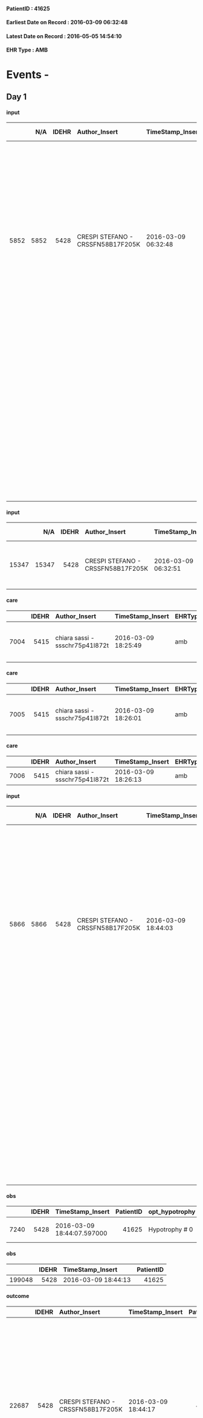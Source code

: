 
#### PatientID : 41625
#### Earliest Date on Record : 2016-03-09 06:32:48
#### Latest Date on Record : 2016-05-05 14:54:10
#### EHR Type : AMB

# Events - 

## Day 1

#### input
|      |    N/A |   IDEHR | Author_Insert                     | TimeStamp_Insert    |   IDAccess | EHRType   |   PatientID |   IDDigitalSignDocument | persone_vicine   |   Unnamed: 0_y |   IDANAMNESI_MED |   Non_Rilevabile_y | Note_Non_Rilevabile_y   | diagnosis                                                                                                                                                                                                                                                                                                                                                          |
|-----:|-------:|--------:|:----------------------------------|:--------------------|-----------:|:----------|------------:|------------------------:|:-----------------|---------------:|-----------------:|-------------------:|:------------------------|:-------------------------------------------------------------------------------------------------------------------------------------------------------------------------------------------------------------------------------------------------------------------------------------------------------------------------------------------------------------------|
| 5852 |   5852 |    5428 | CRESPI STEFANO - CRSSFN58B17F205K | 2016-03-09 06:32:48 |      27517 | AMB       |       41625 |                  297002 | N/A              |           4416 |             3830 |                  0 | NR                      | adnocarcinoma gastrico (ICD9: 1519), diagnosticato nel settembre del 2015, sottoposto a trattamento chemioterapico (V5811); Metastasi ai linfonodi sopra e sottodiaframmatici (1968) e polmonari. Interessamento neoplastico dell'uretere (1981) noto dal febbraio 2016 con idronefrosi sinistra (591). In terapia nutrizionale enterale con sondino nasogastrico. |
|      |        |         |                                   |                     |            |           |             |                         |                  |                |                  |                    |                         | Ipertensione arteriosa (4019)                                                                                                                                                                                                                                                                                                                                      |
|      |        |         |                                   |                     |            |           |             |                         |                  |                |                  |                    |                         | Nel 2012 prostatectomia radicale per adenocarcinoma della prostata ((V1046);                                                                                                                                                                                                                                                                                       |
|      |        |         |                                   |                     |            |           |             |                         |                  |                |                  |                    |                         | Nel novembre 2014 impianto di PM (V4501) per fibrillazione atriale lenta 42731);                                                                                                                                                                                                                                                                                   |
|      |        |         |                                   |                     |            |           |             |                         |                  |                |                  |                    |                         | Sindrome depressiva reattiva (3004) per cui √® gi√† stato valutato dallo psicologo a Niguarda                                                                                                                                                                                                                                                                      |

#### input
|       |    N/A |   IDEHR | Author_Insert                     | TimeStamp_Insert    |   IDAccess | EHRType   |   PatientID |   IDDigitalSignDocument | persone_vicine   |   Unnamed: 0_y.1 |   IDDIAGNOSI_ICD |   Non_Rilevabile_y.1 | Note_Non_Rilevabile_y.1   | I_ICD                                                      | II_ICD                                                                 | III_ICD                                          | IV_ICD                                                       | V_ICD                                               | VI_ICD                                    | I_Anno   | II_Anno   | III_Anno   | IV_Anno   | I_Mese   |
|------:|-------:|--------:|:----------------------------------|:--------------------|-----------:|:----------|------------:|------------------------:|:-----------------|-----------------:|-----------------:|---------------------:|:--------------------------|:-----------------------------------------------------------|:-----------------------------------------------------------------------|:-------------------------------------------------|:-------------------------------------------------------------|:----------------------------------------------------|:------------------------------------------|:---------|:----------|:-----------|:----------|:---------|
| 15347 |  15347 |    5428 | CRESPI STEFANO - CRSSFN58B17F205K | 2016-03-09 06:32:51 |      27517 | AMB       |       41625 |                  297003 | N/A              |              908 |              908 |                    0 | NR                        | 1519 - Tumori maligni dello stomaco - non specificato#2032 | 1968 - Tumori maligni secondari e non specificati - sedi multiple#2146 | 1970 - Tumori maligni secondari del polmone#2148 | 1981 - Tumori maligni secondari di altri organi urinari#2158 | 4019 - Ipertensione essenziale non specificata#2334 | V4501 - Stimolatore cardiaco in situ#2376 | 2015#55  | 2015#55   | 2015#55    | 2016#56   | 09#09    |

#### care
|      |   IDEHR | Author_Insert                   | TimeStamp_Insert    | EHRType   |   PatientID |   IDGESTIONE_AUSILI |   opt_annulla_consegna | dt_Ric_consegna     | opt_ausilio                                     |
|-----:|--------:|:--------------------------------|:--------------------|:----------|------------:|--------------------:|-----------------------:|:--------------------|:------------------------------------------------|
| 7004 |    5415 | chiara sassi - ssschr75p41l872t | 2016-03-09 18:25:49 | amb       |       41625 |                6880 |                      0 | 2016-03-09 00:00:00 | electronic articulated bed with side rails # 14 |

#### care
|      |   IDEHR | Author_Insert                   | TimeStamp_Insert    | EHRType   |   PatientID |   IDGESTIONE_AUSILI |   opt_annulla_consegna | dt_Ric_consegna     | opt_ausilio                             |
|-----:|--------:|:--------------------------------|:--------------------|:----------|------------:|--------------------:|-----------------------:|:--------------------|:----------------------------------------|
| 7005 |    5415 | chiara sassi - ssschr75p41l872t | 2016-03-09 18:26:01 | amb       |       41625 |                6881 |                      0 | 2016-03-09 00:00:00 | antid air mattress with compressor # 16 |

#### care
|      |   IDEHR | Author_Insert                   | TimeStamp_Insert    | EHRType   |   PatientID |   IDGESTIONE_AUSILI |   opt_annulla_consegna | dt_Ric_consegna     | opt_ausilio            |
|-----:|--------:|:--------------------------------|:--------------------|:----------|------------:|--------------------:|-----------------------:|:--------------------|:-----------------------|
| 7006 |    5415 | chiara sassi - ssschr75p41l872t | 2016-03-09 18:26:13 | amb       |       41625 |                6882 |                      0 | 2016-03-09 00:00:00 | comfortable chair # 21 |

#### input
|      |    N/A |   IDEHR | Author_Insert                     | TimeStamp_Insert    |   IDAccess | EHRType   |   PatientID |   IDDigitalSignDocument | persone_vicine   |   Unnamed: 0_y |   IDANAMNESI_MED |   Non_Rilevabile_y | Note_Non_Rilevabile_y   | opt_consapevolezza                          | diagnosis                                                                                                                                                                                                                                                                                                                                                          |
|-----:|-------:|--------:|:----------------------------------|:--------------------|-----------:|:----------|------------:|------------------------:|:-----------------|---------------:|-----------------:|-------------------:|:------------------------|:--------------------------------------------|:-------------------------------------------------------------------------------------------------------------------------------------------------------------------------------------------------------------------------------------------------------------------------------------------------------------------------------------------------------------------|
| 5866 |   5866 |    5428 | CRESPI STEFANO - CRSSFN58B17F205K | 2016-03-09 18:44:03 |      27593 | AMB       |       41625 |                  297720 | N/A              |           4465 |             3844 |                  0 | NR                      | Awareness of diagnosis but no prognosis # 2 | adnocarcinoma gastrico (ICD9: 1519), diagnosticato nel settembre del 2015, sottoposto a trattamento chemioterapico (V5811); Metastasi ai linfonodi sopra e sottodiaframmatici (1968) e polmonari. Interessamento neoplastico dell'uretere (1981) noto dal febbraio 2016 con idronefrosi sinistra (591). In terapia nutrizionale enterale con sondino nasogastrico. |
|      |        |         |                                   |                     |            |           |             |                         |                  |                |                  |                    |                         |                                             | Ipertensione arteriosa (4019)                                                                                                                                                                                                                                                                                                                                      |
|      |        |         |                                   |                     |            |           |             |                         |                  |                |                  |                    |                         |                                             | Nel 2012 prostatectomia radicale per adenocarcinoma della prostata ((V1046);                                                                                                                                                                                                                                                                                       |
|      |        |         |                                   |                     |            |           |             |                         |                  |                |                  |                    |                         |                                             | Nel novembre 2014 impianto di PM (V4501) per fibrillazione atriale lenta 42731);                                                                                                                                                                                                                                                                                   |
|      |        |         |                                   |                     |            |           |             |                         |                  |                |                  |                    |                         |                                             | Sindrome depressiva reattiva (3004) per cui √® gi√† stato valutato dallo psicologo a Niguarda                                                                                                                                                                                                                                                                      |

#### obs
|      |   IDEHR | TimeStamp_Insert           |   PatientID | opt_hypotrophy   | asthenia   | dyspnoea                  | agitation_behavior_freq   | mood        | cognitive_state       |
|-----:|--------:|:---------------------------|------------:|:-----------------|:-----------|:--------------------------|:--------------------------|:------------|:----------------------|
| 7240 |    5428 | 2016-03-09 18:44:07.597000 |       41625 | Hypotrophy # 0   | Severe # 3 | applicant mild strain # 6 | quiet # 0                 | Apathy # 00 | confused at times 0 # |

#### obs
|        |   IDEHR | TimeStamp_Insert    |   PatientID |
|-------:|--------:|:--------------------|------------:|
| 199048 |    5428 | 2016-03-09 18:44:13 |       41625 |

#### outcome
|       |   IDEHR | Author_Insert                     | TimeStamp_Insert    |   PatientID |   IDDigitalSignDocument |   IDPAI_VIDAS | opt_problem                                                |   opt_problem_num | opt_obiettivo                                                       |   opt_obiettivo_num | opt_stato_problema   |   opt_stato_problema_num | opt_interventi                                                                                                                                                                                                                                                      |   opt_interventi_num |
|------:|--------:|:----------------------------------|:--------------------|------------:|------------------------:|--------------:|:-----------------------------------------------------------|------------------:|:--------------------------------------------------------------------|--------------------:|:---------------------|-------------------------:|:--------------------------------------------------------------------------------------------------------------------------------------------------------------------------------------------------------------------------------------------------------------------|---------------------:|
| 22687 |    5428 | CRESPI STEFANO - CRSSFN58B17F205K | 2016-03-09 18:44:17 |       41625 |                  297723 |         24723 | Impaired mobility † / limitation of physical movement # 27 |                 1 | Minimize the possibility of injuries. If present, maintain QoL # 47 |                   4 | Open Problem # 1     |                        1 | Assistive products - Request for supply of articulated bed with side rails # 307; Assistive products - Request for supply of anti-decubitus air mattress and compressor # 308; Activation of professionals - Request for activation of Social Health Operator # 332 |                    4 |

#### outcome
|       |   IDEHR | Author_Insert                     | TimeStamp_Insert    |   PatientID |   IDDigitalSignDocument |   IDPAI_VIDAS | opt_problem                     |   opt_problem_num | opt_obiettivo                                                                                                                                                                                                   |   opt_obiettivo_num | opt_stato_problema   |   opt_stato_problema_num | opt_interventi                                                                                                                                                                                            |   opt_interventi_num |
|------:|--------:|:----------------------------------|:--------------------|------------:|------------------------:|--------------:|:--------------------------------|------------------:|:----------------------------------------------------------------------------------------------------------------------------------------------------------------------------------------------------------------|--------------------:|:---------------------|-------------------------:|:----------------------------------------------------------------------------------------------------------------------------------------------------------------------------------------------------------|---------------------:|
| 22688 |    5428 | CRESPI STEFANO - CRSSFN58B17F205K | 2016-03-09 18:44:19 |       41625 |                  297724 |         24724 | Deficit in the care of s√® # 25 |                 4 | Maintain the patient's dignity, where possible, by helping him or her to accept his / her limitations, evaluating himself / herself realistically and objectively (eating, washing, dressing, eliminating) # 42 |                   4 | Open Problem # 1     |                        1 | Implementation PAI - Guaranteeing the right privacy # 182; Counseling - Delicately exploring its disabilities ¬ # 185; Activation of professionals - Request for activation of Health Care Operator # 217 |                    4 |

#### outcome
|       |   IDEHR | Author_Insert                     | TimeStamp_Insert    |   PatientID |   IDDigitalSignDocument |   IDPAI_VIDAS | opt_problem               |   opt_problem_num | opt_obiettivo                                                                       |   opt_obiettivo_num | opt_stato_problema   |   opt_stato_problema_num | opt_interventi                                                   |   opt_interventi_num |
|------:|--------:|:----------------------------------|:--------------------|------------:|------------------------:|--------------:|:--------------------------|------------------:|:------------------------------------------------------------------------------------|--------------------:|:---------------------|-------------------------:|:-----------------------------------------------------------------|---------------------:|
| 22689 |    5428 | CRESPI STEFANO - CRSSFN58B17F205K | 2016-03-09 18:44:23 |       41625 |                  297725 |         24725 | Altered sleep / wake # 31 |                 4 | The patient will describe the factors that interfere with sleep or wakefulness # 61 |                   4 | Open Problem # 1     |                        1 | Counseling - Share with the caregiver the therapeutic path # 505 |                    4 |

#### outcome
|       |   IDEHR | Author_Insert                     | TimeStamp_Insert    |   PatientID |   IDDigitalSignDocument |   IDPAI_VIDAS | opt_problem                        |   opt_problem_num | opt_obiettivo                                                           |   opt_obiettivo_num | opt_stato_problema   |   opt_stato_problema_num | opt_interventi                                  |   opt_interventi_num |
|------:|--------:|:----------------------------------|:--------------------|------------:|------------------------:|--------------:|:-----------------------------------|------------------:|:------------------------------------------------------------------------|--------------------:|:---------------------|-------------------------:|:------------------------------------------------|---------------------:|
| 22690 |    5428 | CRESPI STEFANO - CRSSFN58B17F205K | 2016-03-09 18:44:27 |       41625 |                  297726 |         24726 | Alteration of the oral mucosa # 32 |                 4 | The patient and / or caregiver will be able to manage oral hygiene # 64 |                   4 | Open Problem # 1     |                        1 | Informational - Teach proper oral hygiene # 540 |                    4 |

#### outcome
|       |   IDEHR | Author_Insert                     | TimeStamp_Insert    |   PatientID |   IDDigitalSignDocument |   IDPAI_VIDAS | opt_problem                                            |   opt_problem_num | opt_obiettivo                                                                                              |   opt_obiettivo_num | opt_stato_problema   |   opt_stato_problema_num | opt_interventi                                                                                                                                                                                                                                                                                                             |   opt_interventi_num |
|------:|--------:|:----------------------------------|:--------------------|------------:|------------------------:|--------------:|:-------------------------------------------------------|------------------:|:-----------------------------------------------------------------------------------------------------------|--------------------:|:---------------------|-------------------------:|:---------------------------------------------------------------------------------------------------------------------------------------------------------------------------------------------------------------------------------------------------------------------------------------------------------------------------|---------------------:|
| 22691 |    5428 | CRESPI STEFANO - CRSSFN58B17F205K | 2016-03-09 18:44:30 |       41625 |                  297727 |         24727 | Alteration or risk of impairment of lung function # 26 |                 3 | The patient will not present symptoms that will reduce QoL (epistaxis, cough, hemoptysis, hemoptysis) # 45 |                   3 | Open Problem # 1     |                        1 | PAI Implementation - Evaluate the effectiveness of drug administration # 277; Counseling - Share with the patient the therapeutic path # 278; Education - Educate the caregiver / patient recognition / treatment of the symptom # 280; Information - Inform the patient / caregiver on signs and symptoms prevalent # 281 |                    4 |

#### care
|       |   IDEHR | Author_Insert                     | TimeStamp_Insert    |   IDAccess | EHRType   |   PatientID |   IDTERAPIE_OUTPAT_VIDAS | ds_altro_farmaco                                                       | ds_dose   | opt_via_di_somm   | ds_ora   | dt_data_inizio      |   opt_pregressa |   opt_somm_terapia |   opt_estemporanea |   opt_termina |   opt_somm_in_pompa | opt_farmaco              |
|------:|--------:|:----------------------------------|:--------------------|-----------:|:----------|------------:|-------------------------:|:-----------------------------------------------------------------------|:----------|:------------------|:---------|:--------------------|----------------:|-------------------:|-------------------:|--------------:|--------------------:|:-------------------------|
| 42274 |    5428 | crespi stefano - crssfn58b17f205k | 2016-03-09 18:44:36 |      27593 | amb       |       41625 |                    19853 | enteral nutrition with energy nutrsion 2 falcons and nutrison 1 bottle | 1500 cc   | sng # 12 = 12     | 09 # 9   | 2016-03-09 00:00:00 |               0 |                  0 |                  0 |             0 |                   0 | other (see notes) # 2004 |

#### care
|       |   IDEHR | Author_Insert                     | TimeStamp_Insert    |   IDAccess | EHRType   |   PatientID |   IDTERAPIE_OUTPAT_VIDAS | ds_dose    | opt_via_di_somm   | ds_ora       | dt_data_inizio      |   opt_pregressa |   opt_somm_terapia |   opt_estemporanea |   opt_termina |   opt_somm_in_pompa | opt_farmaco                                                           | Note_al_bisogno   |
|------:|--------:|:----------------------------------|:--------------------|-----------:|:----------|------------:|-------------------------:|:-----------|:------------------|:-------------|:--------------------|----------------:|-------------------:|-------------------:|--------------:|--------------------:|:----------------------------------------------------------------------|:------------------|
| 42275 |    5428 | crespi stefano - crssfn58b17f205k | 2016-03-09 18:44:38 |      27593 | amb       |       41625 |                    19854 | one tablet | oral # 0 = 0      | at need # 24 | 2016-03-09 00:00:00 |               0 |                  0 |                  0 |             0 |                   0 | acetaminophen / codeine (coefferalgan 500 + 30 mg tablets rev) # 1630 | in case of pain   |

#### care
|       |   IDEHR | Author_Insert                     | TimeStamp_Insert    |   IDAccess | EHRType   |   PatientID |   IDTERAPIE_OUTPAT_VIDAS | ds_dose    | opt_via_di_somm   | ds_ora   | dt_data_inizio      | ds_note_y                           |   opt_pregressa |   opt_somm_terapia |   opt_estemporanea |   opt_termina |   opt_somm_in_pompa | opt_farmaco                             |
|------:|--------:|:----------------------------------|:--------------------|-----------:|:----------|------------:|-------------------------:|:-----------|:------------------|:---------|:--------------------|:------------------------------------|----------------:|-------------------:|-------------------:|--------------:|--------------------:|:----------------------------------------|
| 42276 |    5428 | crespi stefano - crssfn58b17f205k | 2016-03-09 18:44:40 |      27593 | amb       |       41625 |                    19855 | one tablet | oral # 0 = 0      | 09 # 9   | 2016-03-09 00:00:00 | sommnistrare by one day and one not |               0 |                  0 |                  0 |             0 |                   0 | furosemide (25 mg lasix tablets) # 1223 |

#### care
|       |   IDEHR | Author_Insert                     | TimeStamp_Insert    |   IDAccess | EHRType   |   PatientID |   IDTERAPIE_OUTPAT_VIDAS | ds_dose    | opt_via_di_somm   | ds_ora           | dt_data_inizio      |   opt_pregressa |   opt_somm_terapia |   opt_estemporanea |   opt_termina |   opt_somm_in_pompa | opt_farmaco                                   |
|------:|--------:|:----------------------------------|:--------------------|-----------:|:----------|------------:|-------------------------:|:-----------|:------------------|:-----------------|:--------------------|----------------:|-------------------:|-------------------:|--------------:|--------------------:|:----------------------------------------------|
| 42277 |    5428 | crespi stefano - crssfn58b17f205k | 2016-03-09 18:44:45 |      27593 | amb       |       41625 |                    19856 | one tablet | oral # 0 = 0      | 12 # 12; 22 # 22 | 2016-03-09 00:00:00 |               0 |                  0 |                  0 |             0 |                   0 | ondansetron (8 mg ondansetron cpr rev) # 1012 |

#### care
|       |   IDEHR | Author_Insert                     | TimeStamp_Insert    |   IDAccess | EHRType   |   PatientID |   IDTERAPIE_OUTPAT_VIDAS | ds_dose   | opt_via_di_somm   | ds_ora                   | dt_data_inizio      |   opt_pregressa |   opt_somm_terapia |   opt_estemporanea |   opt_termina |   opt_somm_in_pompa | opt_farmaco                                |
|------:|--------:|:----------------------------------|:--------------------|-----------:|:----------|------------:|-------------------------:|:----------|:------------------|:-------------------------|:--------------------|----------------:|-------------------:|-------------------:|--------------:|--------------------:|:-------------------------------------------|
| 42278 |    5428 | crespi stefano - crssfn58b17f205k | 2016-03-09 18:44:48 |      27593 | amb       |       41625 |                    19857 | 5 gooce   | oral # 0 = 0      | 07 # 7; 15 # 15; 23 # 23 | 2016-03-09 00:00:00 |               0 |                  0 |                  0 |             0 |                   0 | promazine (talofen os gtt 30 ml 4%) # 1795 |

#### care
|       |   IDEHR | Author_Insert                     | TimeStamp_Insert    |   IDAccess | EHRType   |   PatientID |   IDTERAPIE_OUTPAT_VIDAS | ds_dose        | opt_via_di_somm   | ds_ora                   | dt_data_inizio      | ds_note_y                                                    |   opt_pregressa |   opt_somm_terapia |   opt_estemporanea |   opt_termina |   opt_somm_in_pompa | opt_farmaco                                 |
|------:|--------:|:----------------------------------|:--------------------|-----------:|:----------|------------:|-------------------------:|:---------------|:------------------|:-------------------------|:--------------------|:-------------------------------------------------------------|----------------:|-------------------:|-------------------:|--------------:|--------------------:|:--------------------------------------------|
| 42279 |    5428 | crespi stefano - crssfn58b17f205k | 2016-03-09 18:44:50 |      27593 | amb       |       41625 |                    19858 | an application | oral # 0 = 0      | 09 # 9; 13 # 13; 20 # 20 | 2016-03-09 00:00:00 | rinse the mouth for about thirty seconds and then inghittire |               0 |                  0 |                  0 |             0 |                   0 | miconazole (daktarin 2% gel 80 g os) # 1433 |

#### care
|       |   IDEHR | Author_Insert                     | TimeStamp_Insert    |   IDAccess | EHRType   |   PatientID |   IDTERAPIE_OUTPAT_VIDAS | ds_dose   | opt_via_di_somm        | ds_ora          | dt_data_inizio      |   opt_pregressa |   opt_somm_terapia |   opt_estemporanea |   opt_termina |   opt_somm_in_pompa | opt_farmaco                        |
|------:|--------:|:----------------------------------|:--------------------|-----------:|:----------|------------:|-------------------------:|:----------|:-----------------------|:----------------|:--------------------|----------------:|-------------------:|-------------------:|--------------:|--------------------:|:-----------------------------------|
| 42280 |    5428 | crespi stefano - crssfn58b17f205k | 2016-03-09 18:44:55 |      27593 | amb       |       41625 |                    19859 | a vial    | subcutaneously # 3 = 3 | 09 # 9; 21 # 21 | 2016-03-09 00:00:00 |               0 |                  0 |                  0 |             0 |                   0 | lovenox® (clexane 4,000 iu) # 1134 |

#### care
|       |   IDEHR | Author_Insert                     | TimeStamp_Insert    |   IDAccess | EHRType   |   PatientID |   IDTERAPIE_OUTPAT_VIDAS | ds_altro_farmaco           | ds_dose    | opt_via_di_somm   | ds_ora   | dt_data_inizio      |   opt_pregressa |   opt_somm_terapia |   opt_estemporanea |   opt_termina |   opt_somm_in_pompa | opt_farmaco                                 |
|------:|--------:|:----------------------------------|:--------------------|-----------:|:----------|------------:|-------------------------:|:---------------------------|:-----------|:------------------|:---------|:--------------------|----------------:|-------------------:|-------------------:|--------------:|--------------------:|:--------------------------------------------|
| 42281 |    5428 | crespi stefano - crssfn58b17f205k | 2016-03-09 18:44:57 |      27593 | amb       |       41625 |                    19860 | in the form orodispersible | one tablet | oral # 0 = 0      | 08 # 8   | 2016-03-09 00:00:00 |               0 |                  0 |                  0 |             0 |                   0 | lansoprazole (30 mg lansoprazole cps) # 968 |

#### care
|       |   IDEHR | Author_Insert                     | TimeStamp_Insert    |   IDAccess | EHRType   |   PatientID |   IDTERAPIE_OUTPAT_VIDAS | ds_dose   | opt_via_di_somm   | ds_ora          | dt_data_inizio      |   opt_pregressa |   opt_somm_terapia |   opt_estemporanea |   opt_termina |   opt_somm_in_pompa | opt_farmaco                                     |
|------:|--------:|:----------------------------------|:--------------------|-----------:|:----------|------------:|-------------------------:|:----------|:------------------|:----------------|:--------------------|----------------:|-------------------:|-------------------:|--------------:|--------------------:|:------------------------------------------------|
| 42282 |    5428 | crespi stefano - crssfn58b17f205k | 2016-03-09 18:44:59 |      27593 | amb       |       41625 |                    19861 | 32 drops  | oral # 0 = 0      | 09 # 9; 15 # 15 | 2016-03-09 00:00:00 |               0 |                  0 |                  0 |             0 |                   0 | dexamethasone (soldesam os gtt 0-2% gtt) # 1446 |

#### care
|       |   IDEHR | Author_Insert                     | TimeStamp_Insert    |   IDAccess | EHRType   |   PatientID |   IDTERAPIE_OUTPAT_VIDAS | ds_dose    | opt_via_di_somm   | ds_ora       | dt_data_inizio      |   opt_pregressa |   opt_somm_terapia |   opt_estemporanea |   opt_termina |   opt_somm_in_pompa | opt_farmaco                                 | Note_al_bisogno                       |
|------:|--------:|:----------------------------------|:--------------------|-----------:|:----------|------------:|-------------------------:|:-----------|:------------------|:-------------|:--------------------|----------------:|-------------------:|-------------------:|--------------:|--------------------:|:--------------------------------------------|:--------------------------------------|
| 42283 |    5428 | crespi stefano - crssfn58b17f205k | 2016-03-09 18:45:04 |      27593 | amb       |       41625 |                    19862 | one tablet | oral # 0 = 0      | at need # 24 | 2016-03-09 00:00:00 |               0 |                  0 |                  0 |             0 |                   0 | zolpidem (stilnox 10 mg tablets rev) # 1891 | from sommnistrare in case of insomnia |

#### care
|       |   IDEHR | Author_Insert                     | TimeStamp_Insert    |   IDAccess | EHRType   |   PatientID |   IDTERAPIE_OUTPAT_VIDAS | ds_dose         | opt_via_di_somm   | ds_ora       | dt_data_inizio      |   opt_pregressa |   opt_somm_terapia |   opt_estemporanea |   opt_termina |   opt_somm_in_pompa | opt_farmaco                                                        | Note_al_bisogno         |
|------:|--------:|:----------------------------------|:--------------------|-----------:|:----------|------------:|-------------------------:|:----------------|:------------------|:-------------|:--------------------|----------------:|-------------------:|-------------------:|--------------:|--------------------:|:-------------------------------------------------------------------|:------------------------|
| 42284 |    5428 | crespi stefano - crssfn58b17f205k | 2016-03-09 18:45:07 |      27593 | amb       |       41625 |                    19863 | a - two packets | oral # 0 = 0      | at need # 24 | 2016-03-09 00:00:00 |               0 |                  0 |                  0 |             0 |                   0 | macrogol / sodium bic./sodio cl / kcl (movicol bust 13-8 g) # 1035 | in case of constipation |

#### care
|       |   IDEHR | Author_Insert                     | TimeStamp_Insert    |   IDAccess | EHRType   |   PatientID |   IDTERAPIE_OUTPAT_VIDAS | ds_altro_farmaco   | ds_dose           | opt_via_di_somm    | ds_ora       | dt_data_inizio      |   opt_pregressa |   opt_somm_terapia |   opt_estemporanea |   opt_termina |   opt_somm_in_pompa | opt_farmaco              | Note_al_bisogno                                 |
|------:|--------:|:----------------------------------|:--------------------|-----------:|:----------|------------:|-------------------------:|:-------------------|:------------------|:-------------------|:-------------|:--------------------|----------------:|-------------------:|-------------------:|--------------:|--------------------:|:-------------------------|:------------------------------------------------|
| 42285 |    5428 | crespi stefano - crssfn58b17f205k | 2016-03-09 18:45:10 |      27593 | amb       |       41625 |                    19864 | gaseous oxygen     | 2 liters / minute | inhalation # 7 = 7 | at need # 24 | 2016-03-09 00:00:00 |               0 |                  0 |                  0 |             0 |                   0 | other (see notes) # 2004 | by sommnistrare in case of respiratory distress |

#### obs
|        |   IDEHR | TimeStamp_Insert           |   PatientID | awareness                                |
|-------:|--------:|:---------------------------|------------:|:-----------------------------------------|
| 288751 |    5428 | 2016-03-09 18:45:15.103000 |       41625 | Diagnosis awareness but no prognosis # 1 |


## Day 2

#### care
|      |   IDEHR | Author_Insert                    | TimeStamp_Insert    | EHRType   |   PatientID |   IDGESTIONE_AUSILI |   ds_ncons |   opt_annulla_consegna | dt_Ric_consegna     | dt_ric_cons_forn    | opt_ausilio            |
|-----:|--------:|:---------------------------------|:--------------------|:----------|------------:|--------------------:|-----------:|-----------------------:|:--------------------|:--------------------|:-----------------------|
| 7007 |    5415 | bordoni bruna - brdbrn60h64f205m | 2016-03-10 09:38:14 | amb       |       41625 |                6883 |      27372 |                      0 | 2016-03-09 00:00:00 | 2016-03-09 00:00:00 | comfortable chair # 21 |

#### care
|      |   IDEHR | Author_Insert                    | TimeStamp_Insert    | EHRType   |   PatientID |   IDGESTIONE_AUSILI |   ds_ncons |   opt_annulla_consegna | dt_Ric_consegna     | dt_ric_cons_forn    | opt_ausilio                             |
|-----:|--------:|:---------------------------------|:--------------------|:----------|------------:|--------------------:|-----------:|-----------------------:|:--------------------|:--------------------|:----------------------------------------|
| 7008 |    5415 | bordoni bruna - brdbrn60h64f205m | 2016-03-10 09:38:42 | amb       |       41625 |                6884 |      27372 |                      0 | 2016-03-09 00:00:00 | 2016-03-10 00:00:00 | antid air mattress with compressor # 16 |

#### care
|      |   IDEHR | Author_Insert                    | TimeStamp_Insert    | EHRType   |   PatientID |   IDGESTIONE_AUSILI |   ds_ncons |   opt_annulla_consegna | dt_Ric_consegna     | dt_ric_cons_forn    | opt_ausilio                                     |
|-----:|--------:|:---------------------------------|:--------------------|:----------|------------:|--------------------:|-----------:|-----------------------:|:--------------------|:--------------------|:------------------------------------------------|
| 7009 |    5415 | bordoni bruna - brdbrn60h64f205m | 2016-03-10 09:39:01 | amb       |       41625 |                6885 |      27372 |                      0 | 2016-03-09 00:00:00 | 2016-03-10 00:00:00 | electronic articulated bed with side rails # 14 |

#### input
|      |    N/A |   Unnamed: 0_x |   IDANAMNESI_INF |   IDEHR | Author_Insert                      | TimeStamp_Insert           |   IDAccess | EHRType   |   PatientID |   IDDigitalSignDocument |   Non_Rilevabile_x | Note_Non_Rilevabile_x   | nutritional   | cognitivo_percettivo                                   | sonno_riposo           | perc_salute                                                                                                                           | elimination           | Perception                                           | persone_vicine   | Caregiver   | Religion     | Note_Elim_urinaria          |
|-----:|-------:|---------------:|-----------------:|--------:|:-----------------------------------|:---------------------------|-----------:|:----------|------------:|------------------------:|-------------------:|:------------------------|:--------------|:-------------------------------------------------------|:-----------------------|:--------------------------------------------------------------------------------------------------------------------------------------|:----------------------|:-----------------------------------------------------|:-----------------|:------------|:-------------|:----------------------------|
| 1576 |   1576 |           1794 |             2668 |    5428 | JOSE A. SERRANO - SRRJNT62P15Z611E | 2016-03-10 17:12:53.777000 |      27724 | AMB       |       41625 |                  298849 |                  0 | NR                      | hiccups # 2   | confusion # 1, # 3 hallucinations, slow ideo-motor # 4 | daytime sleepiness # 1 | perdit√ † Performance # 0; perdit√ weight † # 1; increase dell'affaticabilit√ † # 2; increased asthenia # 3; # 4 episodes of wheezing | constipated bowel # 1 | concern for health # 0, # 1 apathy, helplessness # 6 | N/A              | wife + son  | Catholic # 0 | diuresis Attic hyperchromic |

#### obs
|       |   IDEHR | TimeStamp_Insert           |   PatientID | personal_hygiene       | urine_elimination      | mobility               | cough                      | memory_deficit      | asthenia     | cachexia     | dyspnoea        | motor_performance                                                                                | body_temp    | mood                                                                    | diet       | cognitive_state          | feces_elimination      | consumption_help       |
|------:|--------:|:---------------------------|------------:|:-----------------------|:-----------------------|:-----------------------|:---------------------------|:--------------------|:-------------|:-------------|:----------------|:-------------------------------------------------------------------------------------------------|:-------------|:------------------------------------------------------------------------|:-----------|:-------------------------|:-----------------------|:-----------------------|
| 44033 |    5428 | 2016-03-10 17:12:57.940000 |       41625 | With help and aids # 3 | With help and aids # 3 | With help and aids # 3 | ineffective productive # 2 | memory deficits # 0 | Moderate # 1 | cachexia # 0 | mild strain # 1 | 40% - Patient incapacitated, it requires continuous care, bedridden for more 50% of the day # 04 | Apyrexia # 0 | Apathy # 00; closed in himself # 01; # 10 helplessness, loneliness # 12 | Liquid # 3 | confused - sometimes # 0 | With help and aids # 3 | with help and aids # 3 |

#### obs
|        |   IDEHR | TimeStamp_Insert    |   PatientID |
|-------:|--------:|:--------------------|------------:|
| 199190 |    5428 | 2016-03-10 17:13:00 |       41625 |

#### outcome
|       |   IDEHR | Author_Insert                      | TimeStamp_Insert    |   PatientID |   IDDigitalSignDocument |   IDPAI_VIDAS | opt_problem                                            |   opt_problem_num | opt_obiettivo                                                                                              |   opt_obiettivo_num | opt_stato_problema   |   opt_stato_problema_num | opt_interventi                                                                                                                                                                                                                                                                                                             |   opt_interventi_num |
|------:|--------:|:-----------------------------------|:--------------------|------------:|------------------------:|--------------:|:-------------------------------------------------------|------------------:|:-----------------------------------------------------------------------------------------------------------|--------------------:|:---------------------|-------------------------:|:---------------------------------------------------------------------------------------------------------------------------------------------------------------------------------------------------------------------------------------------------------------------------------------------------------------------------|---------------------:|
| 22886 |    5428 | JOSE A. SERRANO - SRRJNT62P15Z611E | 2016-03-10 17:13:03 |       41625 |                  298852 |         24922 | Alteration or risk of impairment of lung function # 26 |                 3 | The patient will not present symptoms that will reduce QoL (epistaxis, cough, hemoptysis, hemoptysis) # 45 |                   3 | Open Problem # 1     |                        1 | PAI Implementation - Evaluate the effectiveness of drug administration # 277; Counseling - Share with the patient the therapeutic path # 278; Education - Educate the caregiver / patient recognition / treatment of the symptom # 280; Information - Inform the patient / caregiver on signs and symptoms prevalent # 281 |                    4 |

#### outcome
|       |   IDEHR | Author_Insert                      | TimeStamp_Insert    |   PatientID |   IDDigitalSignDocument |   IDPAI_VIDAS | opt_problem               |   opt_problem_num | opt_obiettivo                                                                       |   opt_obiettivo_num | opt_stato_problema   |   opt_stato_problema_num | opt_interventi                                                   |   opt_interventi_num |
|------:|--------:|:-----------------------------------|:--------------------|------------:|------------------------:|--------------:|:--------------------------|------------------:|:------------------------------------------------------------------------------------|--------------------:|:---------------------|-------------------------:|:-----------------------------------------------------------------|---------------------:|
| 22887 |    5428 | JOSE A. SERRANO - SRRJNT62P15Z611E | 2016-03-10 17:13:05 |       41625 |                  298853 |         24923 | Altered sleep / wake # 31 |                 4 | The patient will describe the factors that interfere with sleep or wakefulness # 61 |                   4 | Open Problem # 1     |                        1 | Counseling - Share with the caregiver the therapeutic path # 505 |                    4 |

#### outcome
|       |   IDEHR | Author_Insert                      | TimeStamp_Insert    |   PatientID |   IDDigitalSignDocument |   IDPAI_VIDAS | opt_problem                     |   opt_problem_num | opt_obiettivo                                                                                                                                                                                                   |   opt_obiettivo_num | opt_stato_problema   |   opt_stato_problema_num | opt_interventi                                                                                                                                                                                            |   opt_interventi_num |
|------:|--------:|:-----------------------------------|:--------------------|------------:|------------------------:|--------------:|:--------------------------------|------------------:|:----------------------------------------------------------------------------------------------------------------------------------------------------------------------------------------------------------------|--------------------:|:---------------------|-------------------------:|:----------------------------------------------------------------------------------------------------------------------------------------------------------------------------------------------------------|---------------------:|
| 22888 |    5428 | JOSE A. SERRANO - SRRJNT62P15Z611E | 2016-03-10 17:13:11 |       41625 |                  298854 |         24924 | Deficit in the care of s√® # 25 |                 4 | Maintain the patient's dignity, where possible, by helping him or her to accept his / her limitations, evaluating himself / herself realistically and objectively (eating, washing, dressing, eliminating) # 42 |                   4 | Open Problem # 1     |                        1 | Implementation PAI - Guaranteeing the right privacy # 182; Counseling - Delicately exploring its disabilities ¬ # 185; Activation of professionals - Request for activation of Health Care Operator # 217 |                    4 |

#### outcome
|       |   IDEHR | Author_Insert                      | TimeStamp_Insert    |   PatientID |   IDDigitalSignDocument |   IDPAI_VIDAS | opt_problem                        |   opt_problem_num | opt_obiettivo                                                           |   opt_obiettivo_num | opt_stato_problema   |   opt_stato_problema_num | opt_interventi                                  |   opt_interventi_num |
|------:|--------:|:-----------------------------------|:--------------------|------------:|------------------------:|--------------:|:-----------------------------------|------------------:|:------------------------------------------------------------------------|--------------------:|:---------------------|-------------------------:|:------------------------------------------------|---------------------:|
| 22889 |    5428 | JOSE A. SERRANO - SRRJNT62P15Z611E | 2016-03-10 17:13:13 |       41625 |                  298855 |         24925 | Alteration of the oral mucosa # 32 |                 4 | The patient and / or caregiver will be able to manage oral hygiene # 64 |                   4 | Open Problem # 1     |                        1 | Informational - Teach proper oral hygiene # 540 |                    4 |

#### outcome
|       |   IDEHR | Author_Insert                      | TimeStamp_Insert    |   PatientID |   IDDigitalSignDocument |   IDPAI_VIDAS | opt_problem                                                |   opt_problem_num | opt_obiettivo                                                       |   opt_obiettivo_num | opt_stato_problema   |   opt_stato_problema_num | opt_interventi                                                                                                                                                                                                                                                      |   opt_interventi_num |
|------:|--------:|:-----------------------------------|:--------------------|------------:|------------------------:|--------------:|:-----------------------------------------------------------|------------------:|:--------------------------------------------------------------------|--------------------:|:---------------------|-------------------------:|:--------------------------------------------------------------------------------------------------------------------------------------------------------------------------------------------------------------------------------------------------------------------|---------------------:|
| 22890 |    5428 | JOSE A. SERRANO - SRRJNT62P15Z611E | 2016-03-10 17:13:16 |       41625 |                  298856 |         24926 | Impaired mobility † / limitation of physical movement # 27 |                 1 | Minimize the possibility of injuries. If present, maintain QoL # 47 |                   4 | Open Problem # 1     |                        1 | Assistive products - Request for supply of articulated bed with side rails # 307; Assistive products - Request for supply of anti-decubitus air mattress and compressor # 308; Activation of professionals - Request for activation of Social Health Operator # 332 |                    4 |

#### input
|      |    N/A |   IDEHR | Author_Insert                     | TimeStamp_Insert    |   IDAccess | EHRType   |   PatientID |   IDDigitalSignDocument | persone_vicine   |   Unnamed: 0_y |   IDANAMNESI_MED |   Non_Rilevabile_y | Note_Non_Rilevabile_y   | opt_consapevolezza                          | diagnosis                                                                                                                                                                                                                                                                                                                                                                                  |
|-----:|-------:|--------:|:----------------------------------|:--------------------|-----------:|:----------|------------:|------------------------:|:-----------------|---------------:|-----------------:|-------------------:|:------------------------|:--------------------------------------------|:-------------------------------------------------------------------------------------------------------------------------------------------------------------------------------------------------------------------------------------------------------------------------------------------------------------------------------------------------------------------------------------------|
| 5878 |   5878 |    5428 | CRESPI STEFANO - CRSSFN58B17F205K | 2016-03-10 19:51:11 |      27743 | AMB       |       41625 |                  299015 | N/A              |           4494 |             3856 |                  0 | NR                      | Awareness of diagnosis but no prognosis # 2 | adnocarcinoma gastrico (ICD9: 1519), diagnosticato nel settembre del 2015, sottoposto a trattamento chemioterapico (V5811); Metastasi ai linfonodi sopra e sottodiaframmatici (1968), epatiche (1977) e polmonari (1970). Interessamento neoplastico dell'uretere (1981) noto dal febbraio 2016 con idronefrosi sinistra (591). In terapia nutrizionale enterale con sondino nasogastrico. |
|      |        |         |                                   |                     |            |           |             |                         |                  |                |                  |                    |                         |                                             | Ipertensione arteriosa (4019)                                                                                                                                                                                                                                                                                                                                                              |
|      |        |         |                                   |                     |            |           |             |                         |                  |                |                  |                    |                         |                                             | Nel 2012 prostatectomia radicale per adenocarcinoma della prostata ((V1046);                                                                                                                                                                                                                                                                                                               |
|      |        |         |                                   |                     |            |           |             |                         |                  |                |                  |                    |                         |                                             | Nel novembre 2014 impianto di PM (V4501) per fibrillazione atriale lenta 42731);                                                                                                                                                                                                                                                                                                           |
|      |        |         |                                   |                     |            |           |             |                         |                  |                |                  |                    |                         |                                             | Sindrome depressiva reattiva (3004) per cui √® gi√† stato valutato dallo psicologo a Niguarda                                                                                                                                                                                                                                                                                              |

#### input
|       |    N/A |   IDEHR | Author_Insert                     | TimeStamp_Insert    |   IDAccess | EHRType   |   PatientID |   IDDigitalSignDocument | persone_vicine   |   Unnamed: 0_y.1 |   IDDIAGNOSI_ICD |   Non_Rilevabile_y.1 | Note_Non_Rilevabile_y.1   | I_ICD                                                      | II_ICD                                                                 | III_ICD                                          | IV_ICD                                                       | V_ICD                                                                          | VI_ICD                                    | I_Anno   | II_Anno   | III_Anno   | IV_Anno   | They go   | I_Mese   |
|------:|-------:|--------:|:----------------------------------|:--------------------|-----------:|:----------|------------:|------------------------:|:-----------------|-----------------:|-----------------:|---------------------:|:--------------------------|:-----------------------------------------------------------|:-----------------------------------------------------------------------|:-------------------------------------------------|:-------------------------------------------------------------|:-------------------------------------------------------------------------------|:------------------------------------------|:---------|:----------|:-----------|:----------|:----------|:---------|
| 15371 |  15371 |    5428 | CRESPI STEFANO - CRSSFN58B17F205K | 2016-03-10 19:51:14 |      27743 | AMB       |       41625 |                  299016 | N/A              |              932 |              932 |                    0 | NR                        | 1519 - Tumori maligni dello stomaco - non specificato#2032 | 1968 - Tumori maligni secondari e non specificati - sedi multiple#2146 | 1970 - Tumori maligni secondari del polmone#2148 | 1981 - Tumori maligni secondari di altri organi urinari#2158 | 1977 - Tumori maligni secondari del fegato - specificati come metastatici#2155 | V4501 - Stimolatore cardiaco in situ#2376 | 2015#55  | 2015#55   | 2015#55    | 2016#56   | 2015#55   | 09#09    |


## Day 3

#### obs
|      |   IDEHR | TimeStamp_Insert    |   PatientID | asthenia   | cachexia     | dyspnoea                  | agitation_behavior_freq   | mood        | cognitive_state       |
|-----:|--------:|:--------------------|------------:|:-----------|:-------------|:--------------------------|:--------------------------|:------------|:----------------------|
| 7308 |    5428 | 2016-03-11 19:14:33 |       41625 | Severe # 3 | cachexia # 0 | applicant mild strain # 6 | agitated at times # 2     | Apathy # 00 | confused at times 0 # |

#### obs
|        |   IDEHR | TimeStamp_Insert    |   PatientID |
|-------:|--------:|:--------------------|------------:|
| 199345 |    5428 | 2016-03-11 19:14:36 |       41625 |

#### outcome
|       |   IDEHR | Author_Insert                     | TimeStamp_Insert    |   PatientID |   IDDigitalSignDocument |   IDPAI_VIDAS | opt_problem                |   opt_problem_num | opt_obiettivo                                                                                                    |   opt_obiettivo_num | ds_note                                                                                                               |   opt_stato_problema_num | opt_interventi                                                                                                                                                                                                                                                                                                                                                                           |   opt_interventi_num |
|------:|--------:|:----------------------------------|:--------------------|------------:|------------------------:|--------------:|:---------------------------|------------------:|:-----------------------------------------------------------------------------------------------------------------|--------------------:|:----------------------------------------------------------------------------------------------------------------------|-------------------------:|:-----------------------------------------------------------------------------------------------------------------------------------------------------------------------------------------------------------------------------------------------------------------------------------------------------------------------------------------------------------------------------------------|---------------------:|
| 23114 |    5428 | CRESPI STEFANO - CRSSFN58B17F205K | 2016-03-11 19:14:40 |       41625 |                  300152 |         25150 | Abnormal neurological # 30 |                 4 | Deletion and cancellation of episodes of confusion and / or hallucinations, delirium, psychomotor agitation # 59 |                   4 | Today confusional episode also related to the change of bed and room, so were administered 10 drops of Datica talofen |                        3 | Implementation PAI - Maintain empathic and respectful assistance, addressing the patient by speaking clearly and distinctly # 475; Implementing PAI - Providing simple explanations that do not give rise to misunderstandings # 481; Counseling - Convey your interest and a friendly attitude to the patient # 484; Counseling - Sharing with the caregiver the therapeutic path # 485 |                    4 |

#### outcome
|       |   IDEHR | Author_Insert                     | TimeStamp_Insert    |   PatientID |   IDDigitalSignDocument |   IDPAI_VIDAS | opt_problem                     |   opt_problem_num | opt_obiettivo                                                                                                                                                                                                   |   opt_obiettivo_num | opt_stato_problema   |   opt_stato_problema_num | opt_interventi                                                                                                                                                                                            |   opt_interventi_num |
|------:|--------:|:----------------------------------|:--------------------|------------:|------------------------:|--------------:|:--------------------------------|------------------:|:----------------------------------------------------------------------------------------------------------------------------------------------------------------------------------------------------------------|--------------------:|:---------------------|-------------------------:|:----------------------------------------------------------------------------------------------------------------------------------------------------------------------------------------------------------|---------------------:|
| 23115 |    5428 | CRESPI STEFANO - CRSSFN58B17F205K | 2016-03-11 19:14:42 |       41625 |                  300153 |         25151 | Deficit in the care of s√® # 25 |                 4 | Maintain the patient's dignity, where possible, by helping him or her to accept his / her limitations, evaluating himself / herself realistically and objectively (eating, washing, dressing, eliminating) # 42 |                   4 | Open Problem # 1     |                        1 | Implementation PAI - Guaranteeing the right privacy # 182; Counseling - Delicately exploring its disabilities ¬ # 185; Activation of professionals - Request for activation of Health Care Operator # 217 |                    4 |

#### outcome
|       |   IDEHR | Author_Insert                     | TimeStamp_Insert    |   PatientID |   IDDigitalSignDocument |   IDPAI_VIDAS | opt_problem                                            |   opt_problem_num | opt_obiettivo                                                                                              |   opt_obiettivo_num | opt_stato_problema   |   opt_stato_problema_num | opt_interventi                                                                                                                                                                                                                                                                                                             |   opt_interventi_num |
|------:|--------:|:----------------------------------|:--------------------|------------:|------------------------:|--------------:|:-------------------------------------------------------|------------------:|:-----------------------------------------------------------------------------------------------------------|--------------------:|:---------------------|-------------------------:|:---------------------------------------------------------------------------------------------------------------------------------------------------------------------------------------------------------------------------------------------------------------------------------------------------------------------------|---------------------:|
| 23116 |    5428 | CRESPI STEFANO - CRSSFN58B17F205K | 2016-03-11 19:14:44 |       41625 |                  300154 |         25152 | Alteration or risk of impairment of lung function # 26 |                 3 | The patient will not present symptoms that will reduce QoL (epistaxis, cough, hemoptysis, hemoptysis) # 45 |                   3 | closed Problem # 2   |                        2 | PAI Implementation - Evaluate the effectiveness of drug administration # 277; Counseling - Share with the patient the therapeutic path # 278; Education - Educate the caregiver / patient recognition / treatment of the symptom # 280; Information - Inform the patient / caregiver on signs and symptoms prevalent # 281 |                    4 |

#### outcome
|       |   IDEHR | Author_Insert                     | TimeStamp_Insert    |   PatientID |   IDDigitalSignDocument |   IDPAI_VIDAS | opt_problem                        |   opt_problem_num | opt_obiettivo                                                           |   opt_obiettivo_num | opt_stato_problema   |   opt_stato_problema_num | opt_interventi                                  |   opt_interventi_num |
|------:|--------:|:----------------------------------|:--------------------|------------:|------------------------:|--------------:|:-----------------------------------|------------------:|:------------------------------------------------------------------------|--------------------:|:---------------------|-------------------------:|:------------------------------------------------|---------------------:|
| 23117 |    5428 | CRESPI STEFANO - CRSSFN58B17F205K | 2016-03-11 19:14:47 |       41625 |                  300155 |         25153 | Alteration of the oral mucosa # 32 |                 4 | The patient and / or caregiver will be able to manage oral hygiene # 64 |                   4 | closed Problem # 2   |                        2 | Informational - Teach proper oral hygiene # 540 |                    4 |

#### outcome
|       |   IDEHR | Author_Insert                     | TimeStamp_Insert    |   PatientID |   IDDigitalSignDocument |   IDPAI_VIDAS | opt_problem               |   opt_problem_num | opt_obiettivo                                                                       |   opt_obiettivo_num | opt_stato_problema   |   opt_stato_problema_num | opt_interventi                                                   |   opt_interventi_num |
|------:|--------:|:----------------------------------|:--------------------|------------:|------------------------:|--------------:|:--------------------------|------------------:|:------------------------------------------------------------------------------------|--------------------:|:---------------------|-------------------------:|:-----------------------------------------------------------------|---------------------:|
| 23118 |    5428 | CRESPI STEFANO - CRSSFN58B17F205K | 2016-03-11 19:14:49 |       41625 |                  300156 |         25154 | Altered sleep / wake # 31 |                 4 | The patient will describe the factors that interfere with sleep or wakefulness # 61 |                   4 | Open Problem # 1     |                        1 | Counseling - Share with the caregiver the therapeutic path # 505 |                    4 |

#### outcome
|       |   IDEHR | Author_Insert                     | TimeStamp_Insert    |   PatientID |   IDDigitalSignDocument |   IDPAI_VIDAS | opt_problem                |   opt_problem_num | opt_obiettivo                                                                                                    |   opt_obiettivo_num | ds_note                                                                                                                                                        | opt_stato_problema   |   opt_stato_problema_num | opt_interventi                                                                                                                                                                                                                                                                                                                                                                                                                                                                                                                                                                                                                                                                                                                                                                                                                                                                                                                                                                                                                                                                                          |   opt_interventi_num |
|------:|--------:|:----------------------------------|:--------------------|------------:|------------------------:|--------------:|:---------------------------|------------------:|:-----------------------------------------------------------------------------------------------------------------|--------------------:|:---------------------------------------------------------------------------------------------------------------------------------------------------------------|:---------------------|-------------------------:|:--------------------------------------------------------------------------------------------------------------------------------------------------------------------------------------------------------------------------------------------------------------------------------------------------------------------------------------------------------------------------------------------------------------------------------------------------------------------------------------------------------------------------------------------------------------------------------------------------------------------------------------------------------------------------------------------------------------------------------------------------------------------------------------------------------------------------------------------------------------------------------------------------------------------------------------------------------------------------------------------------------------------------------------------------------------------------------------------------------|---------------------:|
| 23119 |    5428 | CRESPI STEFANO - CRSSFN58B17F205K | 2016-03-11 19:14:51 |       41625 |                  300157 |         25155 | Abnormal neurological # 30 |                 4 | Deletion and cancellation of episodes of confusion and / or hallucinations, delirium, psychomotor agitation # 59 |                   4 | today's episode of confusion and agitation, probably related to the change do room and bed, for which the patient has taken talofen 10 drops with difficolt√ † | Open Problem # 1     |                        1 | Implementation PAI - Keep empathic and respectful care, addressing the patient speaking clearly and distinctly # 475; PAI Implementation - The operator asks the patient questions, and closed ed√ † simple guidelines # 476; PAI Implementation - Minimize the noises unnecessary in the room, talking one at a time, repeat aloud posts # 477; PAI Implementation - Call the patient by name and introduce yourself every time you come into contact with him / her # 478; Implementation PAI - Urge relatives to customize the environment according to the patient's desired # 479; PAI Implementation - Trying to verbally bring the patient to a real data # 480; Implementation PAI - Provide simple explanations that do not give rise to misunderstandings # 481; Counseling - Transmit to the patient their interest and a friendly attitude # 484;Counseling - Share with caregiver therapeutic path # 485; Information - Inform the patient / caregiver on the signs and symptoms prevalent # 487; Education - Educate the caregiver / patient recognition / treatment of the symptom # 486 |                    4 |

#### outcome
|       |   IDEHR | Author_Insert                     | TimeStamp_Insert    |   PatientID |   IDDigitalSignDocument |   IDPAI_VIDAS | opt_problem                                                |   opt_problem_num | opt_obiettivo                                                       |   opt_obiettivo_num | opt_stato_problema   |   opt_stato_problema_num | opt_interventi                                                                                                                                                                                                                                                      |   opt_interventi_num |
|------:|--------:|:----------------------------------|:--------------------|------------:|------------------------:|--------------:|:-----------------------------------------------------------|------------------:|:--------------------------------------------------------------------|--------------------:|:---------------------|-------------------------:|:--------------------------------------------------------------------------------------------------------------------------------------------------------------------------------------------------------------------------------------------------------------------|---------------------:|
| 23120 |    5428 | CRESPI STEFANO - CRSSFN58B17F205K | 2016-03-11 19:14:54 |       41625 |                  300158 |         25156 | Impaired mobility † / limitation of physical movement # 27 |                 1 | Minimize the possibility of injuries. If present, maintain QoL # 47 |                   4 | Open Problem # 1     |                        1 | Assistive products - Request for supply of articulated bed with side rails # 307; Assistive products - Request for supply of anti-decubitus air mattress and compressor # 308; Activation of professionals - Request for activation of Social Health Operator # 332 |                    4 |

#### care
|       |   IDEHR | Author_Insert                     | TimeStamp_Insert    |   IDAccess | EHRType   |   PatientID |   IDTERAPIE_OUTPAT_VIDAS | ds_dose    | opt_via_di_somm   | ds_ora       | dt_data_inizio      |   opt_pregressa |   opt_somm_terapia |   opt_estemporanea |   opt_termina |   opt_somm_in_pompa | opt_farmaco                                 | Note_al_bisogno                       |
|------:|--------:|:----------------------------------|:--------------------|-----------:|:----------|------------:|-------------------------:|:-----------|:------------------|:-------------|:--------------------|----------------:|-------------------:|-------------------:|--------------:|--------------------:|:--------------------------------------------|:--------------------------------------|
| 42582 |    5428 | crespi stefano - crssfn58b17f205k | 2016-03-11 19:14:56 |      27877 | amb       |       41625 |                    20163 | one tablet | oral # 0 = 0      | at need # 24 | 2016-03-09 00:00:00 |               0 |                  0 |                  0 |             1 |                   0 | zolpidem (stilnox 10 mg tablets rev) # 1891 | from sommnistrare in case of insomnia |

#### care
|       |   IDEHR | Author_Insert                     | TimeStamp_Insert    |   IDAccess | EHRType   |   PatientID |   IDTERAPIE_OUTPAT_VIDAS | ds_dose   | opt_via_di_somm        | ds_ora       | dt_data_inizio      |   opt_pregressa |   opt_somm_terapia |   opt_estemporanea |   opt_termina |   opt_somm_in_pompa | opt_farmaco                                  | Note_al_bisogno                                          |
|------:|--------:|:----------------------------------|:--------------------|-----------:|:----------|------------:|-------------------------:|:----------|:-----------------------|:-------------|:--------------------|----------------:|-------------------:|-------------------:|--------------:|--------------------:|:---------------------------------------------|:---------------------------------------------------------|
| 42583 |    5428 | crespi stefano - crssfn58b17f205k | 2016-03-11 19:14:58 |      27877 | amb       |       41625 |                    20164 | a vial    | subcutaneously # 3 = 3 | at need # 24 | 2016-03-11 00:00:00 |               0 |                  0 |                  0 |             0 |                   0 | haloperidol (serenase 2 mg / 2 ml fl) # 1803 | if confusion and aggressivit√ †, up to three times a day |

#### care
|       |   IDEHR | Author_Insert                     | TimeStamp_Insert    |   IDAccess | EHRType   |   PatientID |   IDTERAPIE_OUTPAT_VIDAS | ds_dose   | opt_via_di_somm        | ds_ora       | dt_data_inizio      |   opt_pregressa |   opt_somm_terapia |   opt_estemporanea |   opt_termina |   opt_somm_in_pompa | opt_farmaco                         | Note_al_bisogno                         |
|------:|--------:|:----------------------------------|:--------------------|-----------:|:----------|------------:|-------------------------:|:----------|:-----------------------|:-------------|:--------------------|----------------:|-------------------:|-------------------:|--------------:|--------------------:|:------------------------------------|:----------------------------------------|
| 42584 |    5428 | crespi stefano - crssfn58b17f205k | 2016-03-11 19:15:00 |      27877 | amb       |       41625 |                    20165 | a vial    | subcutaneously # 3 = 3 | at need # 24 | 2016-03-11 00:00:00 |               0 |                  0 |                  0 |             0 |                   0 | promazine (talofen 50 mg fl) # 1794 | if insomnia is en √® proved ineffective |

#### care
|       |   IDEHR | Author_Insert                     | TimeStamp_Insert    |   IDAccess | EHRType   |   PatientID |   IDTERAPIE_OUTPAT_VIDAS | ds_dose   | opt_via_di_somm        | ds_ora                | dt_data_inizio      |   opt_pregressa |   opt_somm_terapia |   opt_estemporanea |   opt_termina |   opt_somm_in_pompa | opt_farmaco                          | Note_al_bisogno          |
|------:|--------:|:----------------------------------|:--------------------|-----------:|:----------|------------:|-------------------------:|:----------|:-----------------------|:----------------------|:--------------------|----------------:|-------------------:|-------------------:|--------------:|--------------------:|:-------------------------------------|:-------------------------|
| 42585 |    5428 | crespi stefano - crssfn58b17f205k | 2016-03-11 19:15:02 |      27877 | amb       |       41625 |                    20166 | a vial    | subcutaneously # 3 = 3 | 22 # 22; # 24 in need | 2016-03-11 00:00:00 |               0 |                  0 |                  0 |             0 |                   0 | delorazepam (en 1 ml 2 mg fl) # 1848 | if insomnia or agitation |

#### obs
|        |   IDEHR | TimeStamp_Insert           |   PatientID | awareness                                |
|-------:|--------:|:---------------------------|------------:|:-----------------------------------------|
| 288793 |    5428 | 2016-03-11 19:15:04.990000 |       41625 | Diagnosis awareness but no prognosis # 1 |

#### care
|       |   IDEHR | Author_Insert                     | TimeStamp_Insert    |   IDAccess | EHRType   |   PatientID |   IDTERAPIE_OUTPAT_VIDAS | ds_dose   | opt_via_di_somm        | ds_ora   | dt_data_inizio      |   opt_pregressa |   opt_somm_terapia |   opt_estemporanea |   opt_termina |   opt_somm_in_pompa | opt_farmaco                        |
|------:|--------:|:----------------------------------|:--------------------|-----------:|:----------|------------:|-------------------------:|:----------|:-----------------------|:---------|:--------------------|----------------:|-------------------:|-------------------:|--------------:|--------------------:|:-----------------------------------|
| 42586 |    5428 | crespi stefano - crssfn58b17f205k | 2016-03-11 19:23:44 |      27879 | amb       |       41625 |                    20167 | a vial    | subcutaneously # 3 = 3 | 09 # 9   | 2016-03-09 00:00:00 |               0 |                  0 |                  0 |             0 |                   0 | lovenox® (clexane 4,000 iu) # 1134 |


## Day 4

#### obs
|       |   IDEHR | TimeStamp_Insert           |   PatientID | opt_cooperation   | opt_care_giver   | chk_gastrointestinal_symptoms   | asthenia   | dyspnoea    | motor_performance              | agitation_behavior_freq   | diet       | feces_elimination   | consumption_help   |
|------:|--------:|:---------------------------|------------:|:------------------|:-----------------|:--------------------------------|:-----------|:------------|:-------------------------------|:--------------------------|:-----------|:--------------------|:-------------------|
| 90319 |    5428 | 2016-03-12 10:43:09.823000 |       41625 | uncooperative # 1 | This # 0         | hiccups # 2                     | Severe # 2 | at rest # 0 | bedridden, nontransferable # 5 | quiet # 0                 | absent # 4 | # 4 employees       | # 4 employees      |

#### obs
|        |   IDEHR | TimeStamp_Insert    |   PatientID | breath                                                                          | consolability           | body_language   | facial_expression           |
|-------:|--------:|:--------------------|------------:|:--------------------------------------------------------------------------------|:------------------------|:----------------|:----------------------------|
| 272272 |    5428 | 2016-03-12 10:43:12 |       41625 | Breath at times altered. Short periods of hyperventilation (breathing hard) # 1 | Not for consolation # 0 | Relaxed # 0     | Smiling or inexpressive # 0 |

#### obs
|        |   IDEHR | TimeStamp_Insert           |   PatientID |
|-------:|--------:|:---------------------------|------------:|
| 310090 |    5428 | 2016-03-12 10:43:14.167000 |       41625 |

#### outcome
|       |   IDEHR | Author_Insert                      | TimeStamp_Insert    |   PatientID |   IDDigitalSignDocument |   IDPAI_VIDAS | opt_problem                |   opt_problem_num | opt_obiettivo                                                                                                    |   opt_obiettivo_num |   opt_stato_problema_num |   opt_interventi_num |
|------:|--------:|:-----------------------------------|:--------------------|------------:|------------------------:|--------------:|:---------------------------|------------------:|:-----------------------------------------------------------------------------------------------------------------|--------------------:|-------------------------:|---------------------:|
| 23138 |    5428 | R. FLORES ELIAS - FLRLSE74H08Z611B | 2016-03-12 10:43:17 |       41625 |                  300462 |         25174 | Abnormal neurological # 30 |                 4 | Deletion and cancellation of episodes of confusion and / or hallucinations, delirium, psychomotor agitation # 59 |                   4 |                        3 |                    4 |


## Day 5

#### obs
|      |   IDEHR | TimeStamp_Insert           |   PatientID |
|-----:|--------:|:---------------------------|------------:|
| 7323 |    5428 | 2016-03-13 15:52:19.283000 |       41625 |

#### death
|     |   IDDecesso |   IDEHR | Author_Insert                     | TimeStamp_Insert    |   PatientID |   IDDigitalSignDocument | Date                | Luogo_decesso   |
|----:|------------:|--------:|:----------------------------------|:--------------------|------------:|------------------------:|:--------------------|:----------------|
| 729 |         735 |    5428 | CRESPI STEFANO - CRSSFN58B17F205K | 2016-03-13 20:17:18 |       41625 |                  301160 | 2016-03-13 15:40:00 | # 2 Domicile    |


## Day 6

#### care
|      |   IDEHR | Author_Insert                           | TimeStamp_Insert    | EHRType   |   PatientID |   IDGESTIONE_AUSILI |   ds_ncons |   ds_nritiro |   opt_annulla_consegna | dt_Ric_consegna     | dt_ric_cons_forn    | dt_ric_ritiro       | dt_ric_ritiro_forn   | opt_ausilio            |
|-----:|--------:|:----------------------------------------|:--------------------|:----------|------------:|--------------------:|-----------:|-------------:|-----------------------:|:--------------------|:--------------------|:--------------------|:---------------------|:-----------------------|
| 7191 |    5415 | martinoli massimo l. - mrtmsm69t31f205t | 2016-03-14 12:23:02 | amb       |       41625 |                7067 |      27372 |        27387 |                      0 | 2016-03-09 00:00:00 | 2016-03-09 00:00:00 | 2016-03-14 00:00:00 | 2016-03-14 00:00:00  | comfortable chair # 21 |

#### care
|      |   IDEHR | Author_Insert                           | TimeStamp_Insert    | EHRType   |   PatientID |   IDGESTIONE_AUSILI |   ds_ncons |   ds_nritiro |   opt_annulla_consegna | dt_Ric_consegna     | dt_ric_cons_forn    | dt_ric_ritiro       | dt_ric_ritiro_forn   | opt_ausilio            |
|-----:|--------:|:----------------------------------------|:--------------------|:----------|------------:|--------------------:|-----------:|-------------:|-----------------------:|:--------------------|:--------------------|:--------------------|:---------------------|:-----------------------|
| 7192 |    5415 | martinoli massimo l. - mrtmsm69t31f205t | 2016-03-14 12:23:20 | amb       |       41625 |                7068 |      27372 |        27389 |                      0 | 2016-03-09 00:00:00 | 2016-03-09 00:00:00 | 2016-03-14 00:00:00 | 2016-03-14 00:00:00  | comfortable chair # 21 |

#### care
|      |   IDEHR | Author_Insert                           | TimeStamp_Insert    | EHRType   |   PatientID |   IDGESTIONE_AUSILI |   ds_ncons |   ds_nritiro |   opt_annulla_consegna | dt_Ric_consegna     | dt_ric_cons_forn    | dt_ric_ritiro       | dt_ric_ritiro_forn   | opt_ausilio                             |
|-----:|--------:|:----------------------------------------|:--------------------|:----------|------------:|--------------------:|-----------:|-------------:|-----------------------:|:--------------------|:--------------------|:--------------------|:---------------------|:----------------------------------------|
| 7193 |    5415 | martinoli massimo l. - mrtmsm69t31f205t | 2016-03-14 12:23:42 | amb       |       41625 |                7069 |      27372 |        27389 |                      0 | 2016-03-09 00:00:00 | 2016-03-10 00:00:00 | 2016-03-14 00:00:00 | 2016-03-14 00:00:00  | antid air mattress with compressor # 16 |

#### care
|      |   IDEHR | Author_Insert                           | TimeStamp_Insert    | EHRType   |   PatientID |   IDGESTIONE_AUSILI |   ds_ncons |   ds_nritiro |   opt_annulla_consegna | dt_Ric_consegna     | dt_ric_cons_forn    | dt_ric_ritiro       | dt_ric_ritiro_forn   | opt_ausilio                                     |
|-----:|--------:|:----------------------------------------|:--------------------|:----------|------------:|--------------------:|-----------:|-------------:|-----------------------:|:--------------------|:--------------------|:--------------------|:---------------------|:------------------------------------------------|
| 7194 |    5415 | martinoli massimo l. - mrtmsm69t31f205t | 2016-03-14 12:24:04 | amb       |       41625 |                7070 |      27372 |        27389 |                      0 | 2016-03-09 00:00:00 | 2016-03-10 00:00:00 | 2016-03-14 00:00:00 | 2016-03-14 00:00:00  | electronic articulated bed with side rails # 14 |


## Day 58

#### care
|      |   IDEHR | Author_Insert                           | TimeStamp_Insert    | EHRType   |   PatientID |   IDGESTIONE_AUSILI |   ds_ncons |   ds_nritiro | dt_ritiro           |   opt_annulla_consegna | dt_Ric_consegna     | dt_ric_cons_forn    | dt_ric_ritiro       | dt_ric_ritiro_forn   | opt_ausilio            |
|-----:|--------:|:----------------------------------------|:--------------------|:----------|------------:|--------------------:|-----------:|-------------:|:--------------------|-----------------------:|:--------------------|:--------------------|:--------------------|:---------------------|:-----------------------|
| 8809 |    5415 | martinoli massimo l. - mrtmsm69t31f205t | 2016-05-05 13:09:35 | amb       |       41625 |                8700 |      27372 |        27389 | 2016-03-15 00:00:00 |                      0 | 2016-03-09 00:00:00 | 2016-03-09 00:00:00 | 2016-03-14 00:00:00 | 2016-03-14 00:00:00  | comfortable chair # 21 |

#### care
|      |   IDEHR | Author_Insert                           | TimeStamp_Insert    | EHRType   |   PatientID |   IDGESTIONE_AUSILI |   ds_ncons |   ds_nritiro | dt_ritiro           |   opt_annulla_consegna | dt_Ric_consegna     | dt_ric_cons_forn    | dt_ric_ritiro       | dt_ric_ritiro_forn   | opt_ausilio                             |
|-----:|--------:|:----------------------------------------|:--------------------|:----------|------------:|--------------------:|-----------:|-------------:|:--------------------|-----------------------:|:--------------------|:--------------------|:--------------------|:---------------------|:----------------------------------------|
| 8810 |    5415 | martinoli massimo l. - mrtmsm69t31f205t | 2016-05-05 13:10:01 | amb       |       41625 |                8701 |      27372 |        27389 | 2016-03-15 00:00:00 |                      0 | 2016-03-09 00:00:00 | 2016-03-10 00:00:00 | 2016-03-14 00:00:00 | 2016-03-14 00:00:00  | antid air mattress with compressor # 16 |

#### care
|      |   IDEHR | Author_Insert                           | TimeStamp_Insert    | EHRType   |   PatientID |   IDGESTIONE_AUSILI |   ds_ncons |   ds_nritiro | dt_ritiro           |   opt_annulla_consegna | dt_Ric_consegna     | dt_ric_cons_forn    | dt_ric_ritiro       | dt_ric_ritiro_forn   | opt_ausilio                                     |
|-----:|--------:|:----------------------------------------|:--------------------|:----------|------------:|--------------------:|-----------:|-------------:|:--------------------|-----------------------:|:--------------------|:--------------------|:--------------------|:---------------------|:------------------------------------------------|
| 8811 |    5415 | martinoli massimo l. - mrtmsm69t31f205t | 2016-05-05 13:10:20 | amb       |       41625 |                8702 |      27372 |        27389 | 2016-03-15 00:00:00 |                      0 | 2016-03-09 00:00:00 | 2016-03-10 00:00:00 | 2016-03-14 00:00:00 | 2016-03-14 00:00:00  | electronic articulated bed with side rails # 14 |

#### care
|      |   IDEHR | Author_Insert                           | TimeStamp_Insert    | EHRType   |   PatientID |   IDGESTIONE_AUSILI |   ds_ncons |   ds_nbolla | dt_consegna         |   ds_nritiro | dt_ritiro           |   opt_annulla_consegna | dt_Ric_consegna     | dt_ric_cons_forn    | dt_ric_ritiro       | dt_ric_ritiro_forn   | opt_ausilio                                     |
|-----:|--------:|:----------------------------------------|:--------------------|:----------|------------:|--------------------:|-----------:|------------:|:--------------------|-------------:|:--------------------|-----------------------:|:--------------------|:--------------------|:--------------------|:---------------------|:------------------------------------------------|
| 8855 |    5415 | martinoli massimo l. - mrtmsm69t31f205t | 2016-05-05 14:53:36 | amb       |       41625 |                8746 |      27372 |         271 | 2016-03-11 00:00:00 |        27389 | 2016-03-15 00:00:00 |                      0 | 2016-03-09 00:00:00 | 2016-03-10 00:00:00 | 2016-03-14 00:00:00 | 2016-03-14 00:00:00  | electronic articulated bed with side rails # 14 |

#### care
|      |   IDEHR | Author_Insert                           | TimeStamp_Insert    | EHRType   |   PatientID |   IDGESTIONE_AUSILI |   ds_ncons |   ds_nbolla | dt_consegna         |   ds_nritiro | dt_ritiro           |   opt_annulla_consegna | dt_Ric_consegna     | dt_ric_cons_forn    | dt_ric_ritiro       | dt_ric_ritiro_forn   | opt_ausilio                             |
|-----:|--------:|:----------------------------------------|:--------------------|:----------|------------:|--------------------:|-----------:|------------:|:--------------------|-------------:|:--------------------|-----------------------:|:--------------------|:--------------------|:--------------------|:---------------------|:----------------------------------------|
| 8856 |    5415 | martinoli massimo l. - mrtmsm69t31f205t | 2016-05-05 14:53:52 | amb       |       41625 |                8747 |      27372 |         271 | 2016-03-11 00:00:00 |        27389 | 2016-03-15 00:00:00 |                      0 | 2016-03-09 00:00:00 | 2016-03-10 00:00:00 | 2016-03-14 00:00:00 | 2016-03-14 00:00:00  | antid air mattress with compressor # 16 |

#### care
|      |   IDEHR | Author_Insert                           | TimeStamp_Insert    | EHRType   |   PatientID |   IDGESTIONE_AUSILI |   ds_ncons |   ds_nbolla | dt_consegna         |   ds_nritiro | dt_ritiro           |   opt_annulla_consegna | dt_Ric_consegna     | dt_ric_cons_forn    | dt_ric_ritiro       | dt_ric_ritiro_forn   | opt_ausilio            |
|-----:|--------:|:----------------------------------------|:--------------------|:----------|------------:|--------------------:|-----------:|------------:|:--------------------|-------------:|:--------------------|-----------------------:|:--------------------|:--------------------|:--------------------|:---------------------|:-----------------------|
| 8857 |    5415 | martinoli massimo l. - mrtmsm69t31f205t | 2016-05-05 14:54:10 | amb       |       41625 |                8748 |      27372 |         271 | 2016-03-11 00:00:00 |        27389 | 2016-03-15 00:00:00 |                      0 | 2016-03-09 00:00:00 | 2016-03-09 00:00:00 | 2016-03-14 00:00:00 | 2016-03-14 00:00:00  | comfortable chair # 21 |


